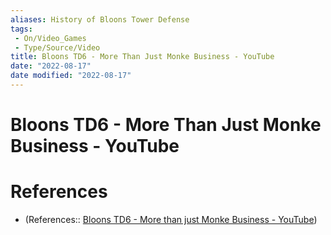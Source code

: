 ```yaml
---
aliases: History of Bloons Tower Defense
tags:
 - On/Video_Games
 - Type/Source/Video
title: Bloons TD6 - More Than Just Monke Business - YouTube
date: "2022-08-17"
date modified: "2022-08-17"
---
```


# Bloons TD6 - More Than Just Monke Business - YouTube

# References
- (References:: [Bloons TD6 - More than just Monke Business - YouTube](https://www.youtube.com/watch?v=zXUZqhYOx4o))
